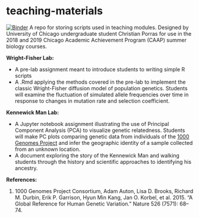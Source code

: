 # teaching-materials
[![Binder](https://mybinder.org/badge_logo.svg)](https://mybinder.org/v2/gh/chrisporras/teaching-materials/HEAD?filepath=CAAP19_KennewickManPCALab%2Fnotebook%2FCAAP19_ComputationalLab.ipynb)
A repo for storing scripts used in teaching modules.
Designed by University of Chicago undergraduate student Christian Porras for use in the 2018 and 2019 Chicago Academic Achievement Program (CAAP) summer biology courses.

**Wright-Fisher Lab:**
  * A pre-lab assignment meant to introduce students to writing simple R scripts
  * A .Rmd applying the methods covered in the pre-lab to implement the classic Wright-Fisher diffusion model of population genetics. Students will examine the fluctuation of simulated allele frequencies over time in response to changes in mutation rate and selection coefficient.

**Kennewick Man Lab:**
  * A Jupyter notebook assignment illustrating the use of Principal Component Analysis (PCA) to visualize genetic relatedness. Students will make PC plots comparing genetic data from individuals of the [1000 Genomes Project](https://www.internationalgenome.org/) and infer the geographic identity of a sample collected from an unknown location.
  * A document exploring the story of the Kennewick Man and walking students through the history and scientific approaches to identifying his ancestry.

**References:**
 1. 1000 Genomes Project Consortium, Adam Auton, Lisa D. Brooks, Richard M. Durbin, Erik P. Garrison, Hyun Min Kang, Jan O. Korbel, et al. 2015. “A Global Reference for Human Genetic Variation.” Nature 526 (7571): 68–74.

